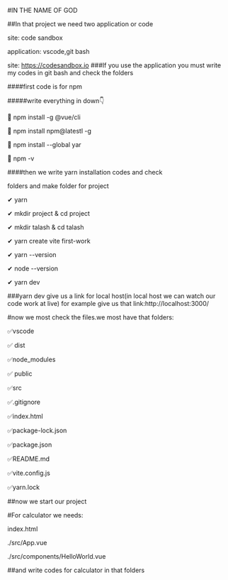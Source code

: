 #IN THE NAME OF GOD

##In that project we need two application or code

site: code sandbox

application: vscode,git bash

site: https://codesandbox.io
###If you use the application you must write my codes in
git bash and check the folders

####first code is for npm

#####write everything in down👇

📎 npm install -g @vue/cli

📎 npm install npm@latestl -g

📎 npm install --global yar

📎 npm -v

####then we write yarn installation codes and check

folders and make folder for project

✔ yarn

✔ mkdir project & cd project

✔ mkdir talash & cd talash

✔ yarn create vite first-work

✔ yarn --version

✔ node --version

✔ yarn dev

###yarn dev give us a link for local host(in local host we can watch our code work at live)
for example give us that link:http://localhost:3000/

#now we most check the files.we most have that folders:

✅vscode

✅ dist

✅node_modules

✅ public

✅src

✅.gitignore

✅index.html

✅package-lock.json

✅package.json

✅README.md

✅vite.config.js

✅yarn.lock

##now we start our project

#For calculator we needs:

index.html

./src/App.vue

./src/components/HelloWorld.vue

##and write codes for calculator in that folders

